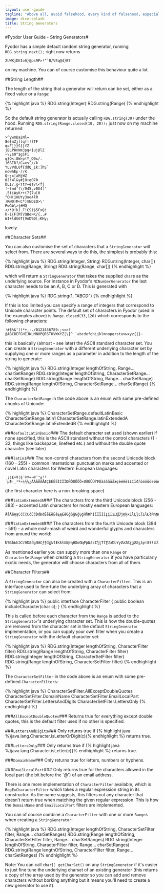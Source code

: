 ```yaml
---
layout: user-guide
tagline: "Above all, avoid falsehood, every kind of falsehood, especially falseness to yourself. Watch over your own deceitfulness and look into it every hour, every minute"
image: dice-splash
title: String Generators
---
```


#Fyodor User Guide - String Generators#

Fyodor has a simple default random string generator, 
running `RDG.string.next();` right now returns 
                                                     
```
2LWKjDK1o6}@ps9P>!^`B/VEq@4}B7
```

on my machine. You can of course customise this behaviour quite a lot.

##String Length##

The length of the string that a generator will return can be set, either as a fixed value or a `Range`:

{% highlight java %}
RDG.string(Integer)
RDG.string(Range<Integer>)
{% endhighlight %}

So the default string generator is actually calling `RDG.string(30)` under the hood. Running
 `RDG.string(Range.closed(10, 20));` just now on my machine returned
 
 ```
 >^ywmBa2Nl=
 8e{mZj]lq!!![TF
 q=F]}}S]|YZ
 jELPHnNm3pq<}uj@lZ
 ~\;$9^$g5Fi
 q}O<:8W>p!Y_Q9x/.
 16SID?/C=xs^//k
 YLvVdL0f{ddQ_1k:]hS`
 ndwhEp-//K
 Q~;x[aMjWZ
 0J!4l&y#]0+qO70
 bLI/,g<TtY=eTv\<fj
 f~(nd'(\/045,v0U4['
 ,5(iWyKr+(7{7u[0
 ^OH(1mUYy3oe4lR
 )K@0)M<C*)mNDzQ>\'
 PwGb\z{#MQ
 </*9!kJ_F!CS)$5FxQ!
 h-i{F[M(VQBe>K/{,,#
 WI+ldG6T{9nD%0[;KHy;
```

lovely.

##Character Sets##

You can also customise the set of characters that a `StringGenerator` will select from. There are several ways
to do this, the simplest is probably this:

{% highlight java %}
RDG.string(Integer, String)
RDG.string(Integer, char[])
RDG.string(Range<Integer>, String)
RDG.string(Range<Integer>, char[])
{% endhighlight %}

which will return a `StringGenerator` that takes the supplied `char`s as the underlying source. 
For instance in Fyodor's `NINumberGenerator` the last character needs to be an A, B, C or D.
This is generated with 

{% highlight java %}
RDG.string(1, "ABCD")
{% endhighlight %} 

If this is too limited you can specify a range of integers that correspond to Unicode character points.
The default set of characters in Fyodor (used in the examples above) is `Range.closed(33,126)` which
corresponds to the following characters:

```
!#$%&'()*+,-./0123456789:;<=>?@ABCDEFGHIJKLMNOPQRSTUVWXYZ[\]^_`abcdefghijklmnopqrstuvwxyz{|}~
```

this is basically (almost - see later) the ASCII standard character set. You can create a `StringGenerator`
with a different underlying character set by supplying one or more ranges as a parameter in addition to the length of 
the string to generate:

{% highlight java %}
RDG.string(Integer lengthOfString, Range<Integer>... charSetRange)
RDG.string(Integer lengthOfString, CharacterSetRange... charSetRange)
RDG.string(Range<Integer> lengthOfString, Range<Integer>... charSetRange)
RDG.string(Range<Integer> lengthOfString, CharacterSetRange... charSetRange)
{% endhighlight %}

The `CharacterSetRange` in the code above is an enum with some pre-defined chunks of Unicode:

{% highlight java %}
CharacterSetRange.defaultLatinBasic
CharacterSetRange.latin1
CharacterSetRange.latinExtendedA
CharacterSetRange.latinExtendedB
{% endhighlight %}

###`defaultLatinBasic`###
The default character set used (shown earlier) if none specified, this is the ASCII standard without the control
characters (1 - 32, things like backspace, linefeed etc.) and without the double quote character (see later)

###`latin1`###
The non-control characters from the second Unicode block (160 - 255) - common international punctuation
marks and accented or novel Latin characters for Western European languages:

```
 ¡¢£¤¥¦§¨©ª«¬­®¯°±²³´µ¶·¸¹º»¼½¾¿ÀÁÂÃÄÅÆÇÈÉÊËÌÍÎÏÐÑÒÓÔÕÖ×ØÙÚÛÜÝÞßàáâãäåæçèéêëìíîïðñòóôõö÷øùúûüýþÿ
```

(the first character here is a non-breaking space)

###`latinExtendedA`###
The characters from the third Unicode block (256 - 383) - accented Latin characters for mostly 
eastern European languages:

```
ĀāĂăĄąĆćĈĉĊċČčĎďĐđĒēĔĕĖėĘęĚěĜĝĞğĠġĢģĤĥĦħĨĩĪīĬĭĮįİıĲĳĴĵĶķĸĹĺĻļĽľĿŀŁłŃńŅņŇňŉŊŋŌōŎŏŐőŒœŔŕŖŗŘřŚśŜŝŞşŠšŢţŤťŦŧŨũŪūŬŭŮůŰűŲųŴŵŶŷŸŹźŻżŽžſ
```

###`latinExtendedB`###
The characters from the fourth Unicode block (384 - 591) - a whole mish-mash of weird and wonderful
glyphs and characters from around the world:

```
ƀƁƂƃƄƅƆƇƈƉƊƋƌƍƎƏƐƑƒƓƔƕƖƗƘƙƚƛƜƝƞƟƠơƢƣƤƥƦƧƨƩƪƫƬƭƮƯưƱƲƳƴƵƶƷƸƹƺƻƼƽƾƿǀǁǂǃǄǅǆǇǈǉǊǋǌǍǎǏǐǑǒǓǔǕǖǗǘǙǚǛǜǝǞǟǠǡǢǣǤǥǦǧǨǩǪǫǬǭǮǯǰǱǲǳǴǵǶǷǸǹǺǻǼǽǾǿȀȁȂȃȄȅȆȇȈȉȊȋȌȍȎȏȐȑȒȓȔȕȖȗȘșȚțȜȝȞȟȠȡȢȣȤȥȦȧȨȩȪȫȬȭȮȯȰȱȲȳȴȵȶȷȸȹȺȻȼȽȾȿɀɁɂɃɄɅɆɇɈɉɊɋɌɍɎɏ
```

As mentioned earlier you can supply more than one `Range` or `CharacterSetRange` when creating a `StringGenerator`
if you have particularly exotic needs, the generator will choose characters from all of them.

##Character Filters##

A `StringGenerator` can also be created with a `CharacterFilter`.  This is an interface used to fine-tune
the underlying array of characters that a `StringGenerator` can select from:

{% highlight java %}
public interface CharacterFilter {
    public boolean includeCharacter(char c);
}
{% endhighlight %}

This is called before each character from the `Range` is added to the `StringGenerator`'s underlying
character set. This is how the double-quotes are removed from the character set in the default `StringGenerator`
implementation, or you can supply your own filter when you create a `StringGenerator` with the default 
character set:
 
{% highlight java %}
RDG.string(Integer lengthOfString, CharacterFilter filter)
RDG.string(Range<Integer> lengthOfString, CharacterFilter filter)
RDG.string(Integer lengthOfString, CharacterSetFilter filter)
RDG.string(Range<Integer> lengthOfString, CharacterSetFilter filter)
{% endhighlight %}

The `CharacterSetFilter` in the code above is an enum with some pre-defined `CharacterFilter`s:

{% highlight java %}
CharacterSetFilter.AllExceptDoubleQuotes
CharacterSetFilter.DomainName
CharacterSetFilter.EmailLocalPart
CharacterSetFilter.LettersAndDigits
CharacterSetFilter.LettersOnly
{% endhighlight %}

###`AllExceptDoubleQuotes`###
Returns true for everything except double quotes, this is the default filter used if no other is 
specified.

###`LettersAndDigits`###
Only returns true if {% highlight java %}java.lang.Character.isLetterOrDigit(c){% endhighlight %} returns true.

###`LettersOnly`###
Only returns true if {% highlight java %}java.lang.Character.isLetter(c){% endhighlight %} returns true.

###`DomainName`###
Only returns true for letters, numbers or hyphens.

###`EmailLocalPart`###
Only returns true for the characters allowed in the local part (the bit before the '@') of an email address.

There is one more implementation of `CharacterFilter` available, which is `RegExCharacterFilter` 
which takes a regular expression string in its constructor. As the name suggests, this filters 
out any character that doesn't return true when matching the given regular expression.
This is how the `DomainName` and `EmailLocalPart` filters are implemented.

You can of course combine a `CharacterFilter` with one or more `Range`s when creating a `StringGenerator`:

{% highlight java %}
RDG.string(Integer lengthOfString, CharacterSetFilter filter, Range<Integer>... charSetRanges)
RDG.string(Range<Integer> lengthOfString, CharacterSetFilter filter, Range<Integer>... charSetRanges)
RDG.string(Integer lengthOfString, CharacterFilter filter, Range<Integer>... charSetRanges)
RDG.string(Range<Integer> lengthOfString, CharacterFilter filter, Range<Integer>... charSetRanges)
{% endhighlight %}
 
Note: You can call `char[] getCharSet()` on any `StringGenerator` if it's easier to just fine tune the 
underlying charset of an existing generator (this returns a copy of the array used by the 
generator so you can add and remove characters without borking anything but it means you'll need 
to create a new generator to use it).